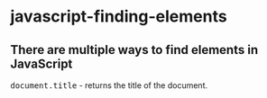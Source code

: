 # javascript-finding-elements

<h2>There are multiple ways to find elements in JavaScript</h2>

<samp>document.title</samp> - returns the title of the document.
